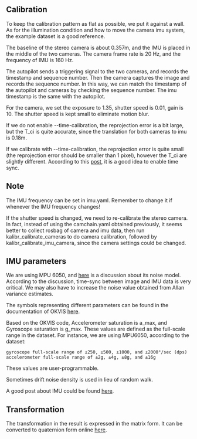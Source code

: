 ## Calibration

To keep the calibration pattern as flat as possible, we put it against a wall. As for the illumination condition and how to move the camera imu system, the example dataset is a good reference. 

The baseline of the stereo camera is about 0.357m, and the IMU is placed in the middle of the two cameras. The camera frame rate is 20 Hz, and the frequency of IMU is 160 Hz. 

The autopilot sends a triggering signal to the two cameras, and records the timestamp and sequence number. Then the camera captures the image and records the sequence number.
In this way, we can match the timestamp of the autopilot and cameras by checking the sequence number. The imu timestamp is the same with the autopilot. 

For the camera, we set the exposure to 1.35, shutter speed is 0.01, gain is 10. The shutter speed is kept small to eliminate motion blur. 

If we do not enable --time-calibration, the reprojection error is a bit large, but the T_ci is quite accurate, since the translation for both cameras to imu is 0.18m. 

If we calibrate with --time-calibration, the  reprojection error is quite small (the reprojection error should be smaller than 1 pixel), however the T_ci are slightly different. 
According to this [post](https://groups.google.com/forum/#!topic/kalibr-users/m17VpekSHtg), it is a good idea to enable time sync. 

## Note

The IMU frequency can be set in imu.yaml. Remember to change it if whenever the IMU frequency changes! 

If the shutter speed is changed, we need to re-calibrate the stereo camera. In fact, instead of using the camchain.yaml obtained previously, it seems better to collect rosbag of camera and imu data, then run kalibr_calibrate_cameras
to do camera calibration, followed by kalibr_calibrate_imu_camera, since the camera settings could be changed.  

## IMU parameters

We are using MPU 6050, and [here](https://groups.google.com/forum/#!topic/kalibr-users/rV3vUa8d228) is a discussion about its noise model.
According to the discussion, time-sync between image and IMU data is very critical. We may also have to increase the noise value obtained from Allan variance estimates.

The symbols representing different parameters can be found in the documentation of OKVIS [here]( http://ethz-asl.github.io/okvis_ros/structokvis_1_1ImuParameters.html#aff5d46f11494e24bffd0c56ddfe877f6).

Based on the OKVIS code, Accelerometer saturation is a_max, and Gyroscope saturation is g_max. These values are defined as the full-scale range
in the dataset. For instance, we are using MPU6050, according to the dataset: 

```
gyroscope full-scale range of ±250, ±500, ±1000, and ±2000°/sec (dps)
accelerometer full-scale range of ±2g, ±4g, ±8g, and ±16g
```

These values are user-programmable.

Sometimes drift noise density is used in lieu of random walk.

A good post about IMU could be found [here](https://zhuanlan.zhihu.com/p/20082486).

## Transformation 

The transformation in the result is expressed in the matrix form. It can be converted to quaternion form online [here](http://www.euclideanspace.com/maths/geometry/rotations/conversions/matrixToQuaternion/).


